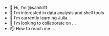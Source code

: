 - 👋 Hi, I’m @sahild11
- 👀 I’m interested in data analysis and shell tools
- 🌱 I’m currently learning Julia
- 💞️ I’m looking to collaborate on ...
- 📫 How to reach me ...

<!---
sahild11/sahild11 is a ✨ special ✨ repository because its `README.md` (this file) appears on your GitHub profile.
You can click the Preview link to take a look at your changes.
--->

